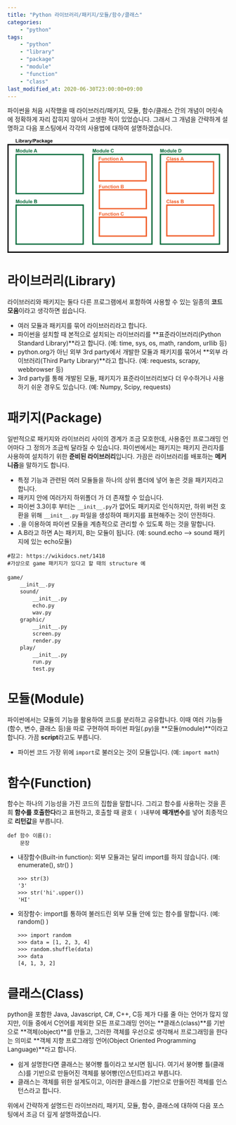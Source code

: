 ```yaml
---
title: "Python 라이브러리/패키지/모듈/함수/클래스"
categories: 
    - "python"
tags:
    - "python"
    - "library"
    - "package"
    - "module"        
    - "function"
    - "class"
last_modified_at: 2020-06-30T23:00:00+09:00
---
```


파이썬을 처음 시작했을 때 라이브러리/패키지, 모듈, 함수/클래스 간의 개념이 머릿속에 정확하게 자리 잡히지 않아서 고생한 적이 있었습니다. 그래서 그 개념을 간략하게 설명하고 다음 포스팅에서 각각의 사용법에 대하여 설명하겠습니다.


![FunctionModuleClass](/assets/images/FunctionModuleClass.png)

# 라이브러리(Library)
라이브러리와 패키지는 둘다 다른 프로그램에서 포함하여 사용할 수 있는 일종의 **코드 모음**이라고 생각하면 쉽습니다. 
- 여러 모듈과 패키지를 묶어 라이브러리라고 합니다.
- 파이썬을 설치할 때 본적으로 설치되는 라이브러리를 **표준라이브러리(Python Standard Library)**라고 합니다. (예: time, sys, os, math, random, urllib 등)
- python.org가 아닌 외부 3rd party에서 개발한 모듈과 패키지를 묶어서 **외부 라이브러리(Third Party Library)**라고 합니다. (예: requests, scrapy, webbrowser 등)
- 3rd party를 통해 개발된 모듈, 패키지가 표준라이브러리보다 더 우수하거나 사용하기 쉬운 경우도 있습니다. (예: Numpy, Scipy, requests)



# 패키지(Package)
일반적으로 패키지와 라이브러리 사이의 경계가 조금 모호한데, 사용중인 프로그래밍 언어마다 그 정의가 조금씩 달라질 수 있습니다. 파이썬에서는 패키지는 패키지 관리자를 사용하여 설치하기 위한 **준비된 라이브러리**입니다. 가끔은 라이브러리를 배포하는 **메커니즘**을 말하기도 합니다.
- 특정 기능과 관련된 여러 모듈들을 하나의 상위 폴더에 넣어 놓은 것을 패키지라고 합니다.
- 패키지 안에 여러가지 하위폴더 가 더 존재할 수 있습니다.
- 파이썬 3.3이후 부터는 `__init__.py`가 없어도 패키지로 인식하지만, 하위 버전 호환을 위해 `__init__.py` 파일을 생성하여 패키지를 표현해주는 것이 안전하다.
- `.`을 이용하여 파이썬 모듈을 계층적으로 관리할 수 있도록 하는 것을 말합니다.
- A.B라고 하면 A는 패키지, B는 모듈이 됩니다. (예: sound.echo --> sound 패키지에 있는 echo모듈)

```
#참고: https://wikidocs.net/1418
#가상으로 game 패키지가 있다고 할 때의 structure 예

game/
    __init__.py
    sound/ 
        __init__.py 
        echo.py 
        wav.py 
    graphic/ 
        __init__.py
        screen.py
        render.py
    play/ 
        __init__.py
        run.py
        test.py

```



# 모듈(Module)
파이썬에서는 모듈의 기능을 활용하여 코드를 분리하고 공유합니다. 이때 여러 기능들(함수, 변수, 클래스 등)을 따로 구현하여 파이썬 파일(.py)을 **모듈(module)**이라고 합니다. 가끔 **script**라고도 부릅니다.
- 파이썬 코드 가장 위에 `import`로 불러오는 것이 모듈입니다. (예: `import math`)


# 함수(Function)
함수는 하나의 기능성을 가진 코드의 집합을 말합니다. 그리고 함수를 사용하는 것을 흔희 **함수를 호출한다**라고 표현하고, 호출할 때 괄호 `( )`내부에 **매개변수**를 넣어 최종적으로 **리턴값**을 부릅니다.

```
def 함수 이름():
    문장
```
- 내장함수(Built-in function): 외부 모듈과는 달리 import를 하지 않습니다. (예: enumerate(), str() )
    ```
    >>> str(3)
    '3'
    >>> str('hi'.upper())
    'HI'
    ```
- 외장함수: import를 통하여 불러드린 외부 모듈 안에 있는 함수를 말합니다. (예: random() )
    ```
    >>> import random
    >>> data = [1, 2, 3, 4]
    >>> random.shuffle(data)
    >>> data
    [4, 1, 3, 2]
    ```

# 클래스(Class)
python을 포함한 Java, Javascript, C#, C++, C등 제가 다룰 줄 아는 언어가 많지 않지만, 이들 중에서 C언어를 제외한 모든 프로그래밍 언어는 **클래스(class)**를 기반으로 **객체(object)**를 만들고, 그러한 객체를 우선으로 생각해서 프로그래밍을 한다는 의미로 **객체 지향 프로그래밍 언어(Object Oriented Programming Language)**라고 합니다. 
- 쉽게 설명한다면 클래스는 붕어빵 틀이라고 보시면 됩니다. 여기서 붕어빵 틀(클래스)를 기반으로 만들어진 객체를 붕어빵(인스턴트)라고 부릅니다.
- 클래스는 객체를 위한 설계도이고, 이러한 클래스를 기반으로 만들어진 객체를 인스턴스라고 합니다.


위에서 간략하게 설명드린 라이브러리, 패키지, 모듈, 함수, 클래스에 대하여 다음 포스팅에서 조금 더 깊게 설명하겠습니다.
 
